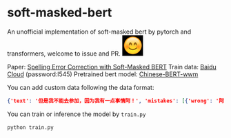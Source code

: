 # soft-masked-bert
An unofficial implementation of soft-masked bert by pytorch and transformers, welcome to issue and PR. ![img.png](img.png)

Paper: [Spelling Error Correction with Soft-Masked BERT](https://arxiv.org/abs/2005.07421)
Train data: [Baidu Cloud](https://pan.baidu.com/s/1Qnh5MtC3-8AKpce145AmKA) (password:l545)
Pretrained bert model: [Chinese-BERT-wwm](https://github.com/ymcui/Chinese-BERT-wwm)

You can add custom data following the data format:
```json
{'text': '但是我不能去参加，因为我有一点事情阿！', 'mistakes': [{'wrong': '阿', 'correct': '啊', 'loc': '18'}]}
```

You can train or inference the model by `train.py`
```shell
python train.py
```